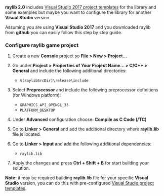 **raylib 2.0** includes [Visual Studio 2017 project templates](https://github.com/raysan5/raylib/tree/master/projects/VS2017) for the library and some examples but maybe you want to configure the library for another **Visual Studio** version.

Assuming you are using **Visual Studio 2017** and you downloaded raylib from **github** you can easily follow this step by step guide.

### Configure raylib game project

1. Create a new **Console** project so **File > New > Project...**

2. Go under **Project > Properties of Your Project Name... > C/C++ > General** and include the following additional directories:
    - `$(raylibSrcDir)\release\include`

3. Select **Preprocessor** and include the following preprocessor definitions (for Windows platform):
    - `GRAPHICS_API_OPENGL_33`
    - `PLATFORM_DESKTOP`

4. Under **Advanced** configuration choose: **Compile as C Code (/TC)**

5. Go to **Linker > General** and add the additional directory where **raylib.lib** file is located.

6. Go to **Linker > Input** and add the following additional dependencies:
    - `raylib.lib`

7. Apply the changes and press **Ctrl + Shift + B** for start building your solution.

**Note:** it may be required building **raylib.lib** file for your specific **Visual Studio** version, you can do this with pre-configured [Visual Studio project templates](https://github.com/raysan5/raylib/tree/master/projects/).
